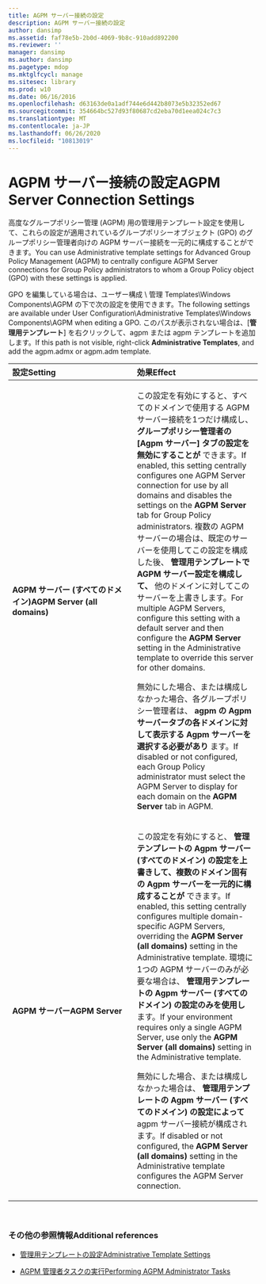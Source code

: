 ```yaml
---
title: AGPM サーバー接続の設定
description: AGPM サーバー接続の設定
author: dansimp
ms.assetid: faf78e5b-2b0d-4069-9b8c-910add892200
ms.reviewer: ''
manager: dansimp
ms.author: dansimp
ms.pagetype: mdop
ms.mktglfcycl: manage
ms.sitesec: library
ms.prod: w10
ms.date: 06/16/2016
ms.openlocfilehash: d63163de0a1adf744e6d442b8073e5b32352ed67
ms.sourcegitcommit: 354664bc527d93f80687cd2eba70d1eea024c7c3
ms.translationtype: MT
ms.contentlocale: ja-JP
ms.lasthandoff: 06/26/2020
ms.locfileid: "10813019"
---
```

# <span data-ttu-id="33c0a-103">AGPM サーバー接続の設定</span><span class="sxs-lookup"><span data-stu-id="33c0a-103">AGPM Server Connection Settings</span></span>


<span data-ttu-id="33c0a-104">高度なグループポリシー管理 (AGPM) 用の管理用テンプレート設定を使用して、これらの設定が適用されているグループポリシーオブジェクト (GPO) のグループポリシー管理者向けの AGPM サーバー接続を一元的に構成することができます。</span><span class="sxs-lookup"><span data-stu-id="33c0a-104">You can use Administrative template settings for Advanced Group Policy Management (AGPM) to centrally configure AGPM Server connections for Group Policy administrators to whom a Group Policy object (GPO) with these settings is applied.</span></span>

<span data-ttu-id="33c0a-105">GPO を編集している場合は、ユーザー構成 \\ 管理 Templates\\Windows Components\\AGPM の下で次の設定を使用できます。</span><span class="sxs-lookup"><span data-stu-id="33c0a-105">The following settings are available under User Configuration\\Administrative Templates\\Windows Components\\AGPM when editing a GPO.</span></span> <span data-ttu-id="33c0a-106">このパスが表示されない場合は、[**管理用テンプレート**] を右クリックして、agpm または agpm テンプレートを追加します。</span><span class="sxs-lookup"><span data-stu-id="33c0a-106">If this path is not visible, right-click **Administrative Templates**, and add the agpm.admx or agpm.adm template.</span></span>

<table>
<colgroup>
<col width="50%" />
<col width="50%" />
</colgroup>
<thead>
<tr class="header">
<th align="left"><span data-ttu-id="33c0a-107">設定</span><span class="sxs-lookup"><span data-stu-id="33c0a-107">Setting</span></span></th>
<th align="left"><span data-ttu-id="33c0a-108">効果</span><span class="sxs-lookup"><span data-stu-id="33c0a-108">Effect</span></span></th>
</tr>
</thead>
<tbody>
<tr class="odd">
<td align="left"><p><strong><span data-ttu-id="33c0a-109">AGPM サーバー (すべてのドメイン)</span><span class="sxs-lookup"><span data-stu-id="33c0a-109">AGPM Server (all domains)</span></span></strong></p></td>
<td align="left"><p><span data-ttu-id="33c0a-110">この設定を有効にすると、すべてのドメインで使用する AGPM サーバー接続を1つだけ構成し、 <strong> グループポリシー管理者の [Agpm サーバー] タブの設定を無効にすることが </strong> できます。</span><span class="sxs-lookup"><span data-stu-id="33c0a-110">If enabled, this setting centrally configures one AGPM Server connection for use by all domains and disables the settings on the <strong>AGPM Server</strong> tab for Group Policy administrators.</span></span> <span data-ttu-id="33c0a-111">複数の AGPM サーバーの場合は、既定のサーバーを使用してこの設定を構成した後、 <strong> 管理用テンプレートで AGPM サーバー設定を構成して、 </strong> 他のドメインに対してこのサーバーを上書きします。</span><span class="sxs-lookup"><span data-stu-id="33c0a-111">For multiple AGPM Servers, configure this setting with a default server and then configure the <strong>AGPM Server</strong> setting in the Administrative template to override this server for other domains.</span></span></p>
<p><span data-ttu-id="33c0a-112">無効にした場合、または構成しなかった場合、各グループポリシー管理者は、 <strong> agpm の Agpm サーバータブの各ドメインに対して表示する Agpm サーバーを選択する必要があり </strong> ます。</span><span class="sxs-lookup"><span data-stu-id="33c0a-112">If disabled or not configured, each Group Policy administrator must select the AGPM Server to display for each domain on the <strong>AGPM Server</strong> tab in AGPM.</span></span></p></td>
</tr>
<tr class="even">
<td align="left"><p><strong><span data-ttu-id="33c0a-113">AGPM サーバー</span><span class="sxs-lookup"><span data-stu-id="33c0a-113">AGPM Server</span></span></strong></p></td>
<td align="left"><p><span data-ttu-id="33c0a-114">この設定を有効にすると、 <strong> 管理テンプレートの Agpm サーバー (すべてのドメイン) の設定を上書きして、複数のドメイン固有の Agpm サーバーを一元的に構成することが </strong> できます。</span><span class="sxs-lookup"><span data-stu-id="33c0a-114">If enabled, this setting centrally configures multiple domain-specific AGPM Servers, overriding the <strong>AGPM Server (all domains)</strong> setting in the Administrative template.</span></span> <span data-ttu-id="33c0a-115">環境に1つの AGPM サーバーのみが必要な場合は、 <strong> 管理用テンプレートの Agpm サーバー (すべてのドメイン) の設定のみを使用し </strong> ます。</span><span class="sxs-lookup"><span data-stu-id="33c0a-115">If your environment requires only a single AGPM Server, use only the <strong>AGPM Server (all domains)</strong> setting in the Administrative template.</span></span></p>
<p><span data-ttu-id="33c0a-116">無効にした場合、または構成しなかった場合は、 <strong> 管理用テンプレートの Agpm サーバー (すべてのドメイン) の設定によって </strong> agpm サーバー接続が構成されます。</span><span class="sxs-lookup"><span data-stu-id="33c0a-116">If disabled or not configured, the <strong>AGPM Server (all domains)</strong> setting in the Administrative template configures the AGPM Server connection.</span></span></p></td>
</tr>
</tbody>
</table>

 

### <span data-ttu-id="33c0a-117">その他の参照情報</span><span class="sxs-lookup"><span data-stu-id="33c0a-117">Additional references</span></span>

-   [<span data-ttu-id="33c0a-118">管理用テンプレートの設定</span><span class="sxs-lookup"><span data-stu-id="33c0a-118">Administrative Template Settings</span></span>](administrative-template-settings.md)

-   [<span data-ttu-id="33c0a-119">AGPM 管理者タスクの実行</span><span class="sxs-lookup"><span data-stu-id="33c0a-119">Performing AGPM Administrator Tasks</span></span>](performing-agpm-administrator-tasks.md)

 

 





